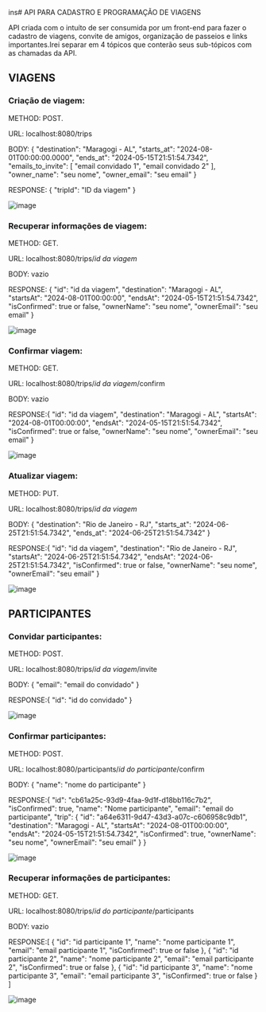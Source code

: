 ins# API PARA CADASTRO E PROGRAMAÇÃO DE VIAGENS

API criada com o intuíto de ser consumida por um front-end para fazer o cadastro de viagens, convite de amigos, organização de passeios e links importantes.Irei separar em 4 tópicos que conterão seus sub-tópicos com as chamadas da API.

## VIAGENS
### Criação de viagem:

METHOD: POST.

URL: localhost:8080/trips

BODY:
{
  "destination": "Maragogi - AL",
  "starts_at": "2024-08-01T00:00:00.0000",
  "ends_at": "2024-05-15T21:51:54.7342",
  "emails_to_invite": [
		"email convidado 1",
		"email convidado 2"
	],
  "owner_name": "seu nome",
  "owner_email": "seu email"
}

RESPONSE: {
	"tripId": "ID da viagem"
}

![image](https://github.com/user-attachments/assets/1b4734ec-741b-4ba4-88b2-d5fe2f5ee2c4)

### Recuperar informações de viagem:

METHOD: GET.

URL: localhost:8080/trips/*id da viagem*

BODY: vazio

RESPONSE: {
	"id": "id da viagem",
	"destination": "Maragogi - AL",
	"startsAt": "2024-08-01T00:00:00",
	"endsAt": "2024-05-15T21:51:54.7342",
	"isConfirmed": true or false,
	"ownerName": "seu nome",
	"ownerEmail": "seu email"
}

![image](https://github.com/user-attachments/assets/f4bff24a-904f-4138-bf4a-b18ae2295273)

### Confirmar viagem:

METHOD: GET.

URL: localhost:8080/trips/*id da viagem*/confirm

BODY: vazio

RESPONSE:{
	"id": "id da viagem",
	"destination": "Maragogi - AL",
	"startsAt": "2024-08-01T00:00:00",
	"endsAt": "2024-05-15T21:51:54.7342",
	"isConfirmed": true or false,
	"ownerName": "seu nome",
	"ownerEmail": "seu email"
}

![image](https://github.com/user-attachments/assets/41a4b568-b345-4a4d-837a-a2b2076467b2)

### Atualizar viagem:

METHOD: PUT.

URL: localhost:8080/trips/*id da viagem*

BODY: {
  "destination": "Rio de Janeiro - RJ",
  "starts_at": "2024-06-25T21:51:54.7342",
  "ends_at": "2024-06-25T21:51:54.7342"
}

RESPONSE:{
	"id": "id da viagem",
	"destination": "Rio de Janeiro - RJ",
	"startsAt": "2024-06-25T21:51:54.7342",
	"endsAt": "2024-06-25T21:51:54.7342",
	"isConfirmed": true or false,
	"ownerName": "seu nome",
	"ownerEmail": "seu email"
}

![image](https://github.com/user-attachments/assets/5a47156c-d81a-44f9-8514-310a555364c4)

## PARTICIPANTES
### Convidar participantes:

METHOD: POST.

URL: localhost:8080/trips/*id da viagem*/invite

BODY: {
  "email": "email do convidado"
}

RESPONSE:{
	"id": "id do convidado"
}

![image](https://github.com/user-attachments/assets/f6962578-5534-43fd-9c88-6d87a38d901d)

### Confirmar participantes:

METHOD: POST.

URL: localhost:8080/participants/*id do participante*/confirm

BODY: {
  "name": "nome do participante"
}

RESPONSE:{
	"id": "cb61a25c-93d9-4faa-9d1f-d18bb116c7b2",
	"isConfirmed": true,
	"name": "Nome participante",
	"email": "email do participante",
	"trip": {
		"id": "a64e6311-9d47-43d3-a07c-c606958c9db1",
		"destination": "Maragogi - AL",
		"startsAt": "2024-08-01T00:00:00",
		"endsAt": "2024-05-15T21:51:54.7342",
		"isConfirmed": true,
		"ownerName": "seu nome",
		"ownerEmail": "seu email"
	}
}

![image](https://github.com/user-attachments/assets/a5f67f8a-d97b-447c-94fe-bd337bcaf8c4)

### Recuperar informações de participantes:

METHOD: GET.

URL: localhost:8080/trips/*id do participante*/participants

BODY: vazio

RESPONSE:[
	{
		"id": "id participante 1",
		"name": "nome participante 1",
		"email": "email participante 1",
		"isConfirmed": true or false
	},
	{
		"id": "id participante 2",
		"name": "nome participante 2",
		"email": "email participante 2",
		"isConfirmed": true or false
	},
	{
		"id": "id participante 3",
		"name": "nome participante 3",
		"email": "email participante 3",
		"isConfirmed": true or false
	}
]

![image](https://github.com/user-attachments/assets/97f90397-b7fa-4619-a624-74d90315f407)
